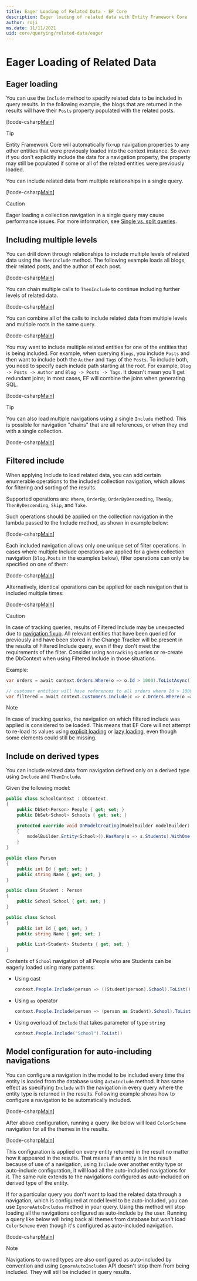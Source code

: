 ```yaml
---
title: Eager Loading of Related Data - EF Core
description: Eager loading of related data with Entity Framework Core
author: roji
ms.date: 11/11/2021
uid: core/querying/related-data/eager
---
```

# Eager Loading of Related Data

## Eager loading

You can use the `Include` method to specify related data to be included in query results. In the following example, the blogs that are returned in the results will have their `Posts` property populated with the related posts.

[!code-csharp[Main](../../../../samples/core/Querying/RelatedData/Program.cs#SingleInclude)]

> [!TIP]
> Entity Framework Core will automatically fix-up navigation properties to any other entities that were previously loaded into the context instance. So even if you don't explicitly include the data for a navigation property, the property may still be populated if some or all of the related entities were previously loaded.

You can include related data from multiple relationships in a single query.

[!code-csharp[Main](../../../../samples/core/Querying/RelatedData/Program.cs#MultipleIncludes)]

> [!CAUTION]
> Eager loading a collection navigation in a single query may cause performance issues. For more information, see [Single vs. split queries](xref:core/querying/single-split-queries).

## Including multiple levels

You can drill down through relationships to include multiple levels of related data using the `ThenInclude` method. The following example loads all blogs, their related posts, and the author of each post.

[!code-csharp[Main](../../../../samples/core/Querying/RelatedData/Program.cs#SingleThenInclude)]

You can chain multiple calls to `ThenInclude` to continue including further levels of related data.

[!code-csharp[Main](../../../../samples/core/Querying/RelatedData/Program.cs#MultipleThenIncludes)]

You can combine all of the calls to include related data from multiple levels and multiple roots in the same query.

[!code-csharp[Main](../../../../samples/core/Querying/RelatedData/Program.cs#IncludeTree)]

You may want to include multiple related entities for one of the entities that is being included. For example, when querying `Blogs`, you include `Posts` and then want to include both the `Author` and `Tags` of the `Posts`. To include both, you need to specify each include path starting at the root. For example, `Blog -> Posts -> Author` and `Blog -> Posts -> Tags`. It doesn't mean you'll get redundant joins; in most cases, EF will combine the joins when generating SQL.

[!code-csharp[Main](../../../../samples/core/Querying/RelatedData/Program.cs#MultipleLeafIncludes)]

> [!TIP]
> You can also load multiple navigations using a single `Include` method. This is possible for navigation "chains" that are all references, or when they end with a single collection.

[!code-csharp[Main](../../../../samples/core/Querying/RelatedData/Program.cs#IncludeMultipleNavigationsWithSingleInclude)]

## Filtered include

When applying Include to load related data, you can add certain enumerable operations to the included collection navigation, which allows for filtering and sorting of the results.

Supported operations are: `Where`, `OrderBy`, `OrderByDescending`, `ThenBy`, `ThenByDescending`, `Skip`, and `Take`.

Such operations should be applied on the collection navigation in the lambda passed to the Include method, as shown in example below:

[!code-csharp[Main](../../../../samples/core/Querying/RelatedData/Program.cs#FilteredInclude)]

Each included navigation allows only one unique set of filter operations. In cases where multiple Include operations are applied for a given collection navigation (`blog.Posts` in the examples below), filter operations can only be specified on one of them:

[!code-csharp[Main](../../../../samples/core/Querying/RelatedData/Program.cs#MultipleLeafIncludesFiltered1)]

Alternatively, identical operations can be applied for each navigation that is included multiple times:

[!code-csharp[Main](../../../../samples/core/Querying/RelatedData/Program.cs#MultipleLeafIncludesFiltered2)]

> [!CAUTION]
> In case of tracking queries, results of Filtered Include may be unexpected due to [navigation fixup](xref:core/querying/tracking). All relevant entities that have been queried for previously and have been stored in the Change Tracker will be present in the results of Filtered Include query, even if they don't meet the requirements of the filter. Consider using `NoTracking` queries or re-create the DbContext when using Filtered Include in those situations.

Example:

```csharp
var orders = await context.Orders.Where(o => o.Id > 1000).ToListAsync();

// customer entities will have references to all orders where Id > 1000, rather than > 5000
var filtered = await context.Customers.Include(c => c.Orders.Where(o => o.Id > 5000)).ToListAsync();
```

> [!NOTE]
> In case of tracking queries, the navigation on which filtered include was applied is considered to be loaded. This means that EF Core will not attempt to re-load its values using [explicit loading](xref:core/querying/related-data/explicit) or [lazy loading](xref:core/querying/related-data/lazy), even though some elements could still be missing.

## Include on derived types

You can include related data from navigation defined only on a derived type using `Include` and `ThenInclude`.

Given the following model:

```csharp
public class SchoolContext : DbContext
{
    public DbSet<Person> People { get; set; }
    public DbSet<School> Schools { get; set; }

    protected override void OnModelCreating(ModelBuilder modelBuilder)
    {
        modelBuilder.Entity<School>().HasMany(s => s.Students).WithOne(s => s.School);
    }
}

public class Person
{
    public int Id { get; set; }
    public string Name { get; set; }
}

public class Student : Person
{
    public School School { get; set; }
}

public class School
{
    public int Id { get; set; }
    public string Name { get; set; }

    public List<Student> Students { get; set; }
}
```

Contents of `School` navigation of all People who are Students can be eagerly loaded using many patterns:

* Using cast

  ```csharp
  context.People.Include(person => ((Student)person).School).ToList()
  ```

* Using `as` operator

  ```csharp
  context.People.Include(person => (person as Student).School).ToList()
  ```

* Using overload of `Include` that takes parameter of type `string`

  ```csharp
  context.People.Include("School").ToList()
  ```

## Model configuration for auto-including navigations

You can configure a navigation in the model to be included every time the entity is loaded from the database using `AutoInclude` method. It has same effect as specifying `Include` with the navigation in every query where the entity type is returned in the results. Following example shows how to configure a navigation to be automatically included.

[!code-csharp[Main](../../../../samples/core/Querying/RelatedData/BloggingContext.cs#AutoInclude)]

After above configuration, running a query like below will load `ColorScheme` navigation for all the themes in the results.

[!code-csharp[Main](../../../../samples/core/Querying/RelatedData/Program.cs#AutoIncludes)]

This configuration is applied on every entity returned in the result no matter how it appeared in the results. That means if an entity is in the result because of use of a navigation, using `Include` over another entity type or auto-include configuration, it will load all the auto-included navigations for it. The same rule extends to the navigations configured as auto-included on derived type of the entity.

If for a particular query you don't want to load the related data through a navigation, which is configured at model level to be auto-included, you can use `IgnoreAutoIncludes` method in your query. Using this method will stop loading all the navigations configured as auto-include by the user. Running a query like below will bring back all themes from database but won't load `ColorScheme` even though it's configured as auto-included navigation.

[!code-csharp[Main](../../../../samples/core/Querying/RelatedData/Program.cs#IgnoreAutoIncludes)]

> [!NOTE]
> Navigations to owned types are also configured as auto-included by convention and using `IgnoreAutoIncludes` API doesn't stop them from being included. They will still be included in query results.
